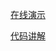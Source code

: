 [在线演示](https://Himmelbleu.gitee.io/web-learning/03.examples/%E6%A0%87%E7%AD%BE%E9%A1%B5/index.html)

[代码讲解](https://www.cnblogs.com/Himmelbleu#/p/16926630)
